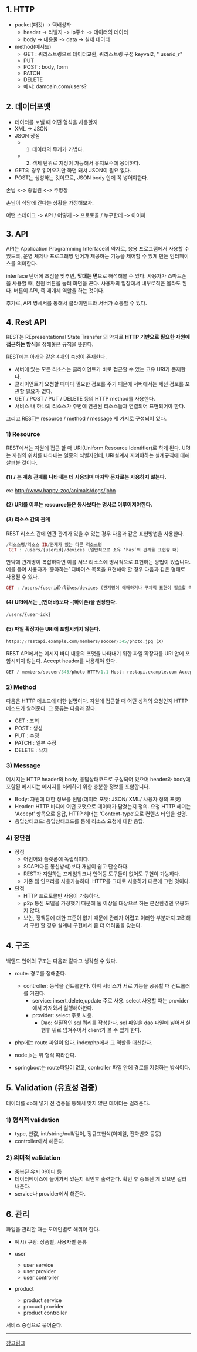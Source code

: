## 1. HTTP
* packet(패킷)  -> 택배상자 
    * header -> 라벨지 -> ip주소 -> 데이터의 데이터
    * body -> 내용물 -> data -> 실제 데이터
* method(메서드)
    * GET : 쿼리스트링으로 데이터교환, 쿼리스트링 구성 keyval2, " userid_r"
    * PUT
    * POST : body, form
    * PATCH
    * DELETE
    * 예시: damoain.com/users?
## 2. 데이터포맷
* 데이터를 보낼 때 어떤 형식을 사용할지
* XML -> JSON
* JSON 장점
    * 1) 데이터의 무게가 가볍다.
    * 2) 객체 단위로 지정이 가능해서 유지보수에 용이하다.
* GET의 경우 읽어오기만 하면 돼서 JSON이 필요 없다.
* POST는 생성하는 것이므로, JSON body 안에 꼭 넣어야한다.

손님 <-> 종업원 <-> 주방장

손님이 식당에 간다는 상황을 가정해보자.

어떤 스테이크 -> API / 어떻게 -> 프로토콜 / 누구한테 -> 아이피

## 3. API 
API는 Application Programming Interface의 약자로, 응용 프로그램에서 사용할 수 있도록, 운영 체제나 프로그래밍 언어가 제공하는 기능을 제어할 수 있게 만든 인터페이스를 의미한다.

interface 단어에 초점을 맞추면, **맞대는 면**으로 해석해볼 수 있다.
사용자가 스마트폰을 사용할 때, 전원 버튼을 눌러 화면을 끈다. 
사용자의 입장에서 내부로직은 몰라도 된다.
버튼이 API, 즉 매개체 역할을 하는 것이다. 

추가로, API 명세서를 통해서 클라이언트와 서버가 소통할 수 있다.

## 4. Rest API

REST는 REpresentational State Transfer 의 약자로 **HTTP 기반으로 필요한 자원에 접근하는 방식**을 정해놓은 규칙을 뜻한다. 

REST에는 아래와 같은 4개의 속성이 존재한다.

* 서버에 있는 모든 리소스는 클라이언트가 바로 접근할 수 있는 고유 URI가 존재한다. 
* 클라이언트가 요청할 때마다 필요한 정보를 주기 때문에 서버에서는 세션 정보를 포관할 필요가 없다.
* GET / POST / PUT / DELETE 등의 HTTP method를 사용한다.
* 서비스 내 하나의 리소스가 주변에 연관된 리소스들과 연결되어 표현되어야 한다.

그리고 REST는 resource / method / message 세 가지로 구성되어 있다.

### 1) Resource

REST에서는 자원에 접근 할 때 URI(Uniform Resource Identifier)로 하게 된다. URI는 자원의 위치를 나타내는 일종의 식별자인데, URI설계시 지켜야하는 설계규칙에 대해 살펴볼 것이다.

#### (1) / 는 계층 관계를 나타내는 데 사용되며 마지막 문자로는 사용하지 않는다.
ex: http://www.happy-zoo/animals/dogs/john
#### (2) URI를 이루는 resource들은 동사보다는 명사로 이루어져야한다.
#### (3) 리소스 간의 관계
REST 리소스 간에 연관 관계가 있을 수 있는 경우 다음과 같은 표현방법을 사용한다.
```php
/리소스명/리소스 ID/관계가 있는 다른 리소스명
 GET : /users/{userid}/devices (일반적으로 소유 ‘has’의 관계를 표현할 때)
```
만약에 관계명이 복잡하다면 이를 서브 리소스에 명시적으로 표현하는 방법이 있습니다. 예를 들어 사용자가 ‘좋아하는’ 디바이스 목록을 표현해야 할 경우 다음과 같은 형태로 사용될 수 있다.
```php
GET : /users/{userid}/likes/devices (관계명이 애매하거나 구체적 표현이 필요할 때)
```
#### (4) URI에서는 _(언더바)보다 -(하이픈)을 권장한다.
```php
/users/{user-idx}
```

#### (5) 파일 확장자는 URI에 포함시키지 않는다.
```python
https://restapi.example.com/members/soccer/345/photo.jpg (X)
```
REST API에서는 메시지 바디 내용의 포맷을 나타내기 위한 파일 확장자를 URI 안에 포함시키지 않는다. 
Accept header를 사용해야 한다.
```python
GET / members/soccer/345/photo HTTP/1.1 Host: restapi.example.com Accept: image/jpg
```
### 2) Method
다음은 HTTP 메소드에 대한 설명이다. 자원에 접근할 때 어떤 성격의 요청인지 HTTP 메소드가 알려준다. 그 종류는 다음과 같다. 

* GET : 조회
* POST : 생성
* PUT : 수정
* PATCH : 일부 수정
* DELETE : 삭제

### 3) Message
메시지는 HTTP header와 body, 응답상태코드로 구성되어 있으며 header와 body에 포함된 메시지는 메시지를 처리하기 위한 충분한 정보를 포함합니다.

* Body: 자원에 대한 정보를 전달(데이터 포맷: JSON/ XML/ 사용자 정의 포맷)
* Header: HTTP 바디에 어떤 포맷으로 데이터가 담겼는지 정의. 요청 HTTP 헤더는 ‘Accept’ 항목으로 응답, HTTP 헤더는 ‘Content-type’으로 컨텐츠 타입을 설명.
* 응답상태코드: 응답상태코드를 통해 리소스 요청에 대한 응답.

### 4) 장단점
* 장점
    * 어언어와 플랫폼에 독립적이다.
    * SOAP(다른 통신방식)보다 개발이 쉽고 단순하다.
    * REST가 지원하는 프레임워크나 언어등 도구들이 없어도 구현이 가능하다.
    * 기존 웹 인프라를 사용가능하다. HTTP를 그대로 사용하기 때문에 그런 것이다.
* 단점
    * HTTP 프로토콜만 사용이 가능하다.
    * p2p 통신 모델을 가정했기 때문에 둘 이상을 대상으로 하는 분산환경엔 유용하지 않다.
    * 보안, 정책등에 대한 표준이 없기 때문에 관리가 어렵고 이러한 부분까지 고려해서 구현 할 경우 설계나 구현에서 좀 더 어려움을 갖는다.

## 4. 구조

백엔드 언어의 구조는 다음과 같다고 생각할 수 있다.

* route: 경로를 정해준다.
    * controller: 동작을 컨트롤한다. 하위 서비스가 서로 기능을 공유할 때 컨트롤러를 거친다.
        * service: insert,delete,update 주로 사용. select 사용할 때는 provider에서 가져와서 실행해야한다.
        * provider: select 주로 사용.
            * Dao: 실질적인 sql 쿼리를 작성한다. sql 파일을 dao 파일에 넣어서 실행후 위로 넘겨주어서 client가 볼 수 있게 한다.

* php에는 route 파일이 없다. indexphp에서 그 역할을 대신한다.
* node.js는 위 형식 따라간다.
* springboot는 route파일이 없고, controller 파일 안에 경로를 지정하는 방식이다.


## 5. Validation (유효성 검증)
데이터를 db에 넣기 전 검증을 통해서 맞지 않은 데이터는 걸러준다.
### 1) 형식적 validation
* type, 빈값, int/string/null/길이, 정규표현식(이메일, 전화번호 등등)
* controller에서 해준다.
### 2) 의미적 validation
* 중복된 유저 아이디 등
* 데이터베이스에 들어가서 있는지 확인후 출력한다. 확인 후 중복된 게 있으면 걸러내준다. 
* service나 provider에서 해준다.

## 6. 관리

파일을 관리할 때는 도메인별로 해줘야 한다.

* 예시) 쿠팡: 상품별, 사용자별 분류

* user 
    * user service
    * user provider
    * user controller

* product 
    * product service
    * procuct provider
    * product controller
    
서비스 중심으로 묶어준다.

---

[참고링크](https://dydrlaks.medium.com/rest-api-3e424716bab)